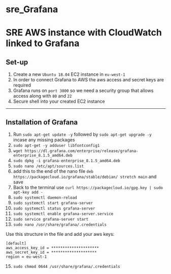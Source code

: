 # sre_Grafana


# SRE AWS instance with CloudWatch linked to Grafana
 
## Set-up
1. Create a new `Ubuntu 18.04` EC2 instance in `eu-west-1`
2. In order to connect Grafana to AWS the aws access and secret keys are required
3. Grafana runs on `port 3000` so we need a security group that allows access along with `80` and `22`
4. Secure shell into your created EC2 instance
 
--------------------------------

## Installation of Grafana
1. Run `sudo apt-get update -y` followed by `sudo apt-get upgrade -y` incase any missing packages
2. `sudo apt-get -y adduser libfontconfig1`
3. `wget https://dl.grafana.com/enterprise/release/grafana-enterprise_8.1.5_amd64.deb`
4. `sudo dpkg -i grafana-enterprise_8.1.5_amd64.deb`
5. `sudo nano /etc/apt/sources.list`
6. add this to the end of the nano file `deb https://packagecloud.io/grafana/stable/debian/ stretch main` and save
7. Back to the terminal use `curl https://packagecloud.io/gpg.key | sudo apt-key add -`
8. `sudo systemctl daemon-reload`
9. `sudo systemctl start grafana-server`
10. `sudo systemctl status grafana-server`
11. `sudo systemctl enable grafana-server.service`
12. `sudo service grafana-server start`
13. `sudo nano /usr/share/grafana/.credentials`

Use this structure in the file and add your aws keys:

    [default]
    aws_access_key_id = *********************
    aws_secret_key_id = ********************
    region = eu-west-1

15. `sudo chmod 0644 /usr/share/grafana/.credentials`

